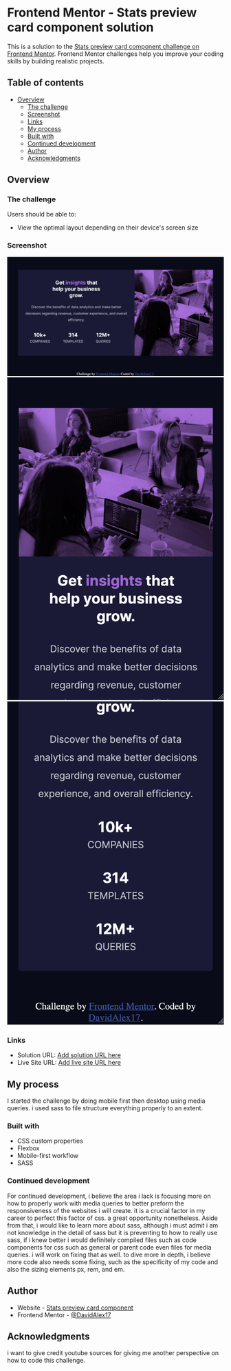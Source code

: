 # Frontend Mentor - Stats preview card component solution

This is a solution to the [Stats preview card component challenge on Frontend Mentor](https://www.frontendmentor.io/challenges/stats-preview-card-component-8JqbgoU62). Frontend Mentor challenges help you improve your coding skills by building realistic projects. 

## Table of contents

- [Overview](#overview)
  - [The challenge](#the-challenge)
  - [Screenshot](#screenshot)
  - [Links](#links)
  - [My process](#my-process)
  - [Built with](#built-with)
  - [Continued development](#continued-development)
  - [Author](#author)
  - [Acknowledgments](#acknowledgments)

## Overview

### The challenge

Users should be able to:

- View the optimal layout depending on their device's screen size

### Screenshot

![](./img/ScreenShot-Desktop.png)
![](./img/ScreenShot-Mobile-1.png)
![](./img/ScreenShot-Mobile-2.png) 

### Links

- Solution URL: [Add solution URL here](https://your-solution-url.com)
- Live Site URL: [Add live site URL here](https://your-live-site-url.com)

## My process

I started the challenge by doing mobile first then desktop using media queries. i used sass to file structure everything properly to an extent. 

### Built with

- CSS custom properties
- Flexbox
- Mobile-first workflow
- SASS

### Continued development

For continued development, i believe the area i lack is focusing more on how to properly work with media queries to better preform the responsiveness of the websites i will create. it is a crucial factor in my career to perfect this factor of css. a great opportunity nonetheless. Aside from that, i would like to learn more about sass, although i must admit i am not knowledge in the detail of sass but it is preventing to how to really use sass, if i knew better i would definitely compiled files such as code components for css such as general or parent code even files for media queries. i will work on fixing that as well. to dive more in depth, i believe more code also needs some fixing, such as the specificity of my code and also the sizing elements px, rem, and em.

## Author

- Website - [Stats preview card component](https://davidalex17.github.io/stats-preview-card-component-main/)
- Frontend Mentor - [@DavidAlex17](https://github.com/DavidAlex17)

## Acknowledgments

i want to give credit youtube sources for giving me another perspective on how to code this challenge.
